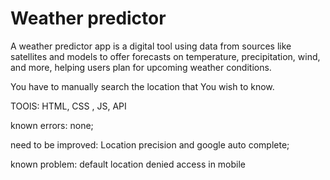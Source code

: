 # Weather predictor
 A weather predictor app is a digital tool using data from sources like satellites and models to offer forecasts on temperature, precipitation, wind, and more, helping users plan for upcoming weather conditions.

 You have to manually search the location that You wish to know.
 
 TOOlS: HTML, CSS , JS, API

 known errors: none;

 need to be improved: Location precision and google auto complete;

 known problem: default location denied access in mobile
